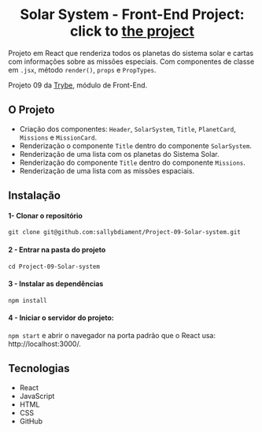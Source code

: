 <h1 align="center"> Solar System - Front-End Project:
click to <a href="https://sallybdiament.github.io/Project-09-Solar-system/">the project</a></h1>

Projeto em React que renderiza todos os planetas do sistema solar e cartas com informações sobre as missões especiais.
Com componentes de classe em `.jsx`, método `render()`, `props` e `PropTypes`. 

Projeto 09 da [Trybe](https://wwww.betrybe.com), módulo de Front-End.

## O Projeto

* Criação dos componentes: `Header`, `SolarSystem`, `Title`, `PlanetCard`, `Missions` e `MissionCard`.
* Renderização o componente `Title` dentro do componente `SolarSystem`.
* Renderização de uma lista com os planetas do Sistema Solar.
* Renderização do componente `Title` dentro do componente `Missions`.
* Renderização de uma lista com as missões espaciais.

## Instalação 

#### 1- Clonar o repositório

```git clone git@github.com:sallybdiament/Project-09-Solar-system.git```

#### 2 - Entrar na pasta do projeto

```cd Project-09-Solar-system```

#### 3 - Instalar as dependências

```npm install```

#### 4 - Iniciar o servidor do projeto:

```npm start``` e abrir o navegador na porta padrão que o React usa: http://localhost:3000/.

## Tecnologias
- React
- JavaScript
- HTML
- CSS
- GitHub
